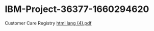# IBM-Project-36377-1660294620
Customer Care Registry
[html lang (4).pdf](https://github.com/IBM-EPBL/IBM-Project-36377-1660294620/files/9837298/html.lang.4.pdf)
